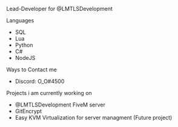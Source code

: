 Lead-Developer for @LMTLSDevelopment

Languages

* SQL
* Lua
* Python
* C#
* NodeJS


Ways to Contact me

* Discord: O_O#4500



Projects i am currently working on

* @LMTLSDevelopment FiveM server
* GitEncrypt 
* Easy KVM Virtualization for server managment (Future project)

